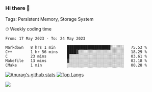 ### Hi there 👋

Tags: Persistent Memory, Storage System

<!--

[![Anurag's github stats](https://github-readme-stats.vercel.app/api?username=wwyf)](https://github.com/anuraghazra/github-readme-stats)

[![Anurag's github stats](https://github-readme-stats.vercel.app/api?username=wwyf&count_private=true)](https://github.com/anuraghazra/github-readme-stats)


[![Top Langs](https://github-readme-stats.vercel.app/api/top-langs/?username=wwyf&count_private=true&&hide=jupyter%20notebook,html)](https://github.com/anuraghazra/github-readme-stats)



-->


⏱ Weekly coding time

<!--START_SECTION:waka-->

```text
From: 17 May 2023 - To: 24 May 2023

Markdown   8 hrs 1 min     ███████████████████░░░░░░   75.53 %
C++        1 hr 56 mins    ████▓░░░░░░░░░░░░░░░░░░░░   18.29 %
C          23 mins         █░░░░░░░░░░░░░░░░░░░░░░░░   03.61 %
Makefile   13 mins         ▓░░░░░░░░░░░░░░░░░░░░░░░░   02.18 %
CMake      1 min           ░░░░░░░░░░░░░░░░░░░░░░░░░   00.28 %
```

<!--END_SECTION:waka-->



[![Anurag's github stats](https://github-readme-stats.vercel.app/api?username=wwyf&count_private=true&show_icons=true&hide_border=true)](https://github.com/anuraghazra/github-readme-stats) [![Top Langs](https://github-readme-stats.vercel.app/api/top-langs/?username=wwyf&count_private=true&hide=jupyter%20notebook,html,OpenEdge%20ABL&langs_count=10&layout=compact&hide_border=true)](https://github.com/anuraghazra/github-readme-stats)

<!--

[![willianrod's wakatime stats](https://github-readme-stats.vercel.app/api/wakatime?username=wwyf)](https://github.com/anuraghazra/github-readme-stats)


-->

![](https://hit.yhype.me/github/profile?user_id=23121291)
